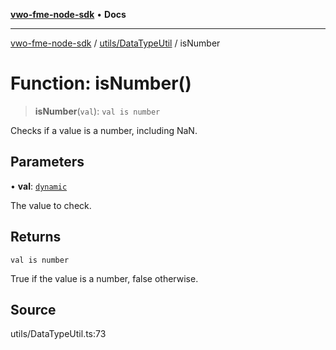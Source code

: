 [**vwo-fme-node-sdk**](../../../README.md) • **Docs**

---

[vwo-fme-node-sdk](../../../modules.md) / [utils/DataTypeUtil](../README.md) / isNumber

# Function: isNumber()

> **isNumber**(`val`): `val is number`

Checks if a value is a number, including NaN.

## Parameters

• **val**: [`dynamic`](../../../types/Common/type-aliases/dynamic.md)

The value to check.

## Returns

`val is number`

True if the value is a number, false otherwise.

## Source

utils/DataTypeUtil.ts:73
